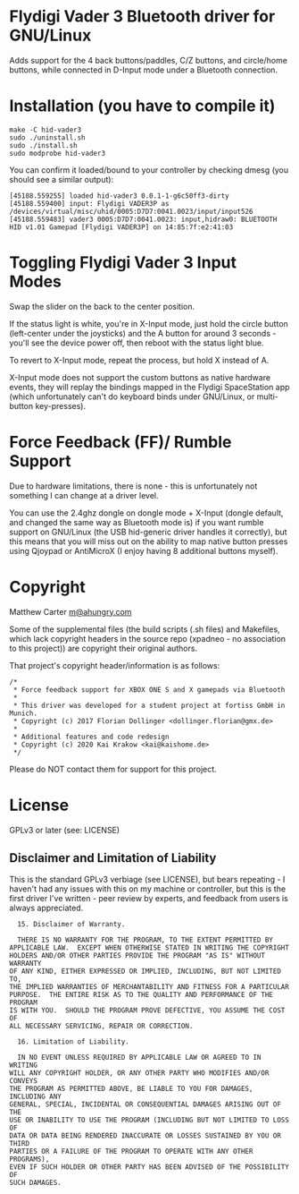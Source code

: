 # Flydigi Vader 3 Bluetooth driver for GNU/Linux

Adds support for the 4 back buttons/paddles, C/Z buttons, and
circle/home buttons, while connected in D-Input mode under a
Bluetooth connection.

# Installation (you have to compile it)

```
make -C hid-vader3
sudo ./uninstall.sh
sudo ./install.sh
sudo modprobe hid-vader3
```

You can confirm it loaded/bound to your controller by checking dmesg
(you should see a similar output):

```
[45188.559255] loaded hid-vader3 0.0.1-1-g6c50ff3-dirty
[45188.559400] input: Flydigi VADER3P as /devices/virtual/misc/uhid/0005:D7D7:0041.0023/input/input526
[45188.559483] vader3 0005:D7D7:0041.0023: input,hidraw0: BLUETOOTH HID v1.01 Gamepad [Flydigi VADER3P] on 14:85:7f:e2:41:03
```

# Toggling Flydigi Vader 3 Input Modes

Swap the slider on the back to the center position.

If the status light is white, you're in X-Input mode, just hold the
circle button (left-center under the joysticks) and the A button for
around 3 seconds - you'll see the device power off, then reboot with
the status light blue.

To revert to X-Input mode, repeat the process, but hold X instead of A.

X-Input mode does not support the custom buttons as native hardware
events, they will replay the bindings mapped in the Flydigi
SpaceStation app (which unfortunately can't do keyboard binds under
GNU/Linux, or multi-button key-presses).

# Force Feedback (FF)/ Rumble Support

Due to hardware limitations, there is none - this is unfortunately not
something I can change at a driver level.

You can use the 2.4ghz dongle on dongle mode + X-Input (dongle
default, and changed the same way as Bluetooth mode is) if you want
rumble support on GNU/Linux (the USB hid-generic driver handles it
correctly), but this means that you will miss out on the ability to
map native button presses using Qjoypad or AntiMicroX (I enjoy having
8 additional buttons myself).

# Copyright

Matthew Carter <m@ahungry.com>

Some of the supplemental files (the build scripts (.sh files) and Makefiles, which lack
copyright headers in the source repo (xpadneo - no association to this
project)) are copyright their original authors.

That project's copyright header/information is as follows:
```
/*
 * Force feedback support for XBOX ONE S and X gamepads via Bluetooth
 *
 * This driver was developed for a student project at fortiss GmbH in Munich.
 * Copyright (c) 2017 Florian Dollinger <dollinger.florian@gmx.de>
 *
 * Additional features and code redesign
 * Copyright (c) 2020 Kai Krakow <kai@kaishome.de>
 */
```
Please do NOT contact them for support for this project.

# License

GPLv3 or later (see: LICENSE)

## Disclaimer and Limitation of Liability

This is the standard GPLv3 verbiage (see LICENSE), but bears
repeating - I haven't had any issues with this on my machine or
controller, but this is the first driver I've written - peer review by
experts, and feedback from users is always appreciated.

```
  15. Disclaimer of Warranty.

  THERE IS NO WARRANTY FOR THE PROGRAM, TO THE EXTENT PERMITTED BY
APPLICABLE LAW.  EXCEPT WHEN OTHERWISE STATED IN WRITING THE COPYRIGHT
HOLDERS AND/OR OTHER PARTIES PROVIDE THE PROGRAM "AS IS" WITHOUT WARRANTY
OF ANY KIND, EITHER EXPRESSED OR IMPLIED, INCLUDING, BUT NOT LIMITED TO,
THE IMPLIED WARRANTIES OF MERCHANTABILITY AND FITNESS FOR A PARTICULAR
PURPOSE.  THE ENTIRE RISK AS TO THE QUALITY AND PERFORMANCE OF THE PROGRAM
IS WITH YOU.  SHOULD THE PROGRAM PROVE DEFECTIVE, YOU ASSUME THE COST OF
ALL NECESSARY SERVICING, REPAIR OR CORRECTION.

  16. Limitation of Liability.

  IN NO EVENT UNLESS REQUIRED BY APPLICABLE LAW OR AGREED TO IN WRITING
WILL ANY COPYRIGHT HOLDER, OR ANY OTHER PARTY WHO MODIFIES AND/OR CONVEYS
THE PROGRAM AS PERMITTED ABOVE, BE LIABLE TO YOU FOR DAMAGES, INCLUDING ANY
GENERAL, SPECIAL, INCIDENTAL OR CONSEQUENTIAL DAMAGES ARISING OUT OF THE
USE OR INABILITY TO USE THE PROGRAM (INCLUDING BUT NOT LIMITED TO LOSS OF
DATA OR DATA BEING RENDERED INACCURATE OR LOSSES SUSTAINED BY YOU OR THIRD
PARTIES OR A FAILURE OF THE PROGRAM TO OPERATE WITH ANY OTHER PROGRAMS),
EVEN IF SUCH HOLDER OR OTHER PARTY HAS BEEN ADVISED OF THE POSSIBILITY OF
SUCH DAMAGES.

```
